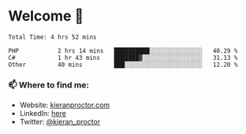 # Welcome 🦘

<!--START_SECTION:waka-->

```text
Total Time: 4 hrs 52 mins

PHP           2 hrs 14 mins   ██████████░░░░░░░░░░░░░░░   40.29 %
C#            1 hr 43 mins    ███████▓░░░░░░░░░░░░░░░░░   31.13 %
Other         40 mins         ███░░░░░░░░░░░░░░░░░░░░░░   12.20 %
```

<!--END_SECTION:waka-->

### 📫 Where to find me:

-   Website: [kieranproctor.com](https://kieranproctor.com/)
-   LinkedIn: [here](https://www.linkedin.com/in/kieran-proctor-086b5a159/)
-   Twitter: [@kieran_proctor](https://twitter.com/kieran_proctor)
